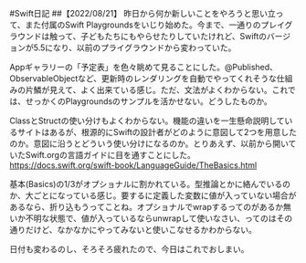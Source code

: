 #Swift日記
##【2022/08/21】
昨日から何か新しいことをやろうと思い立って、また付属のSwift Playgroundsをいじり始めた。今まで、一通りのプレイグラウンドは触って、子どもたちにもやらせたりしていたけれど、Swiftのバージョンが5.5になり、以前のプライグラウンドから変わっていた。

Appギャラリーの「予定表」を色々眺めて見ることにした。@Published、ObservableObjectなど、更新時のレンダリングを自動でやってくれそうな仕組みの片鱗が見えて、よく出来ている感じ。ただ、文法がよくわからない。これでは、せっかくのPlaygroundsのサンプルを活かせない。どうしたものか。

ClassとStructの使い分けもよくわからない。機能の違いを一生懸命説明しているサイトはあるが、根源的にSwiftの設計者がどのように意図して2つを用意したのか。意図に沿うとどういう使い分けになるのか。とりあえず、以前から開いていたSwift.orgの言語ガイドに目を通すことにした。
https://docs.swift.org/swift-book/LanguageGuide/TheBasics.html

基本(Basics)の1/3がオプショナルに割かれている。型推論とかに絡んでいるのか、大ごとになっている感じ。要するに定義した変数に値が入っていない場合があるなら、折り込もうってことね。オプショナルでwrapするってのがあるか無いか不明な状態で、値が入っているならunwrapして使いなさい、ってのはその通りだけど、なかなかにやってみないと使いこなせるかわからない。

日付も変わるのし、そろそろ疲れたので、今日はこれでおしまい。